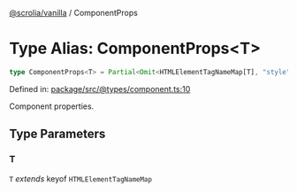 [@scrolia/vanilla](../README.md) / ComponentProps

# Type Alias: ComponentProps\<T\>

```ts
type ComponentProps<T> = Partial<Omit<HTMLElementTagNameMap[T], "style"> & object>;
```

Defined in: [package/src/@types/component.ts:10](https://github.com/scrolia/vanilla/blob/71d11a743faf8de64b56201c92ff9484fdce9f24/package/src/@types/component.ts#L10)

Component properties.

## Type Parameters

### T

`T` *extends* keyof `HTMLElementTagNameMap`
